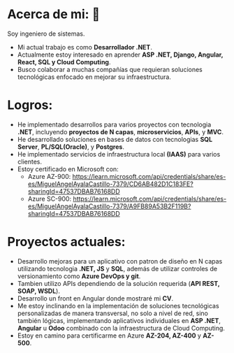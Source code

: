 # Acerca de mi: 👋
Soy ingeniero de sistemas.
- Mi actual trabajo es como **Desarrollador .NET**.
- Actualmente estoy interesado en aprender **ASP .NET, Django, Angular, React, SQL y Cloud Computing**.
- Busco colaborar a muchas compañías que requieran soluciones tecnológicas enfocado en mejorar su infraestructura.  
# Logros:
- He implementado desarrollos para varios proyectos con tecnologia **.NET**, incluyendo **proyectos de N capas**,  **microservicios**,  **APIs**, y **MVC**.
- He desarrollado soluciones en bases de datos con tecnologias **SQL Server**, **PL/SQL(Oracle)**, y **Postgres**.
- He implementado servicios de infraestructura local **(IAAS)** para varios clientes.
- Estoy certificado en Microsoft con:
	- Azure AZ-900: https://learn.microsoft.com/api/credentials/share/es-es/MiguelAngelAyalaCastillo-7379/CD6AB482D1C183FE?sharingId=47537DBAB76168DD
	- Azure SC-900: https://learn.microsoft.com/api/credentials/share/es-es/MiguelAngelAyalaCastillo-7379/A9FB89A53B2F119B?sharingId=47537DBAB76168DD
# Proyectos actuales:
- Desarrollo mejoras para un aplicativo con patron de diseño en N capas utilizando tecnologia **.NET, JS** y **SQL**, además de utilizar controles de versionamiento como **Azure DevOps y git**.
- Tambien utilizo APIs dependiendo de la solución requerida (**API REST, SOAP, WSDL**).
- Desarrollo un front en Angular donde mostraré mi **CV**.
- Me estoy inclinando en la implementación de soluciones tecnológicas personalizadas de manera transversal, no solo a nivel de red, sino también lógicas, implementando aplicativos individuales en **ASP .NET**, **Angular** u **Odoo** combinado con la infraestructura de Cloud Computing.
- Estoy en camino para certificarme en Azure **AZ-204, AZ-400** y **AZ-500**.
